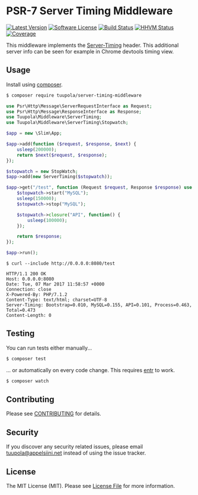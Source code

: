#  PSR-7 Server Timing Middleware

[![Latest Version](https://img.shields.io/packagist/v/tuupola/server-timing-middleware.svg?style=flat-square)](https://packagist.org/packages/tuupola/server-timing-middleware)
[![Software License](https://img.shields.io/badge/license-MIT-brightgreen.svg?style=flat-square)](LICENSE.md)
[![Build Status](https://img.shields.io/travis/tuupola/server-timing-middleware/master.svg?style=flat-square)](https://travis-ci.org/tuupola/server-timing-middleware)
[![HHVM Status](https://img.shields.io/hhvm/tuupola/server-timing-middleware.svg?style=flat-square)](http://hhvm.h4cc.de/package/tuupola/server-timing-middleware)
[![Coverage](http://img.shields.io/codecov/c/github/tuupola/server-timing-middleware.svg?style=flat-square)](https://codecov.io/github/tuupola/server-timing-middleware)

This middleware implements the [Server-Timing](http://wicg.github.io/server-timing/) header. This additional server info can be seen for example in Chrome devtools timing view.

## Usage

Install using [composer](https://getcomposer.org/).

``` bash
$ composer require tuupola/server-timing-middleware
```

```php
use Psr\Http\Message\ServerRequestInterface as Request;
use Psr\Http\Message\ResponseInterface as Response;
use Tuupola\Middleware\ServerTiming;
use Tuupola\Middleware\ServerTiming\Stopwatch;

$app = new \Slim\App;

$app->add(function ($request, $response, $next) {
    usleep(200000);
	return $next($request, $response);
});

$stopwatch = new StopWatch;
$app->add(new ServerTiming($stopwatch));

$app->get("/test", function (Request $request, Response $response) use ($stopwatch) {
    $stopwatch->start("MySQL");
    usleep(150000);
    $stopwatch->stop("MySQL");

    $stopwatch->closure("API", function() {
        usleep(100000);
    });

    return $response;
});

$app->run();
```

```
$ curl --include http://0.0.0.0:8080/test

HTTP/1.1 200 OK
Host: 0.0.0.0:8080
Date: Tue, 07 Mar 2017 11:58:57 +0000
Connection: close
X-Powered-By: PHP/7.1.2
Content-Type: text/html; charset=UTF-8
Server-Timing: Bootstrap=0.010, MySQL=0.155, API=0.101, Process=0.463, Total=0.473
Content-Length: 0
```

## Testing

You can run tests either manually...

``` bash
$ composer test
```

... or automatically on every code change. This requires [entr](http://entrproject.org/) to work.

``` bash
$ composer watch
```

## Contributing

Please see [CONTRIBUTING](CONTRIBUTING.md) for details.

## Security

If you discover any security related issues, please email tuupola@appelsiini.net instead of using the issue tracker.

## License

The MIT License (MIT). Please see [License File](LICENSE.md) for more information.
